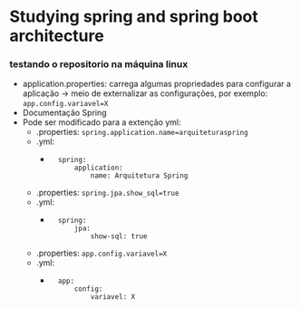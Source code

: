 # Studying spring and spring boot architecture

### testando o repositorio na máquina linux

* application.properties: carrega algumas propriedades para configurar a aplicação -> meio de externalizar as configurações, por exemplo:
``app.config.variavel=X``
* <a link="https://docs.spring.io/spring-boot/appendix/application-properties/index.html">Documentação Spring</a>
* Pode ser modificado para a extenção yml:
  * .properties: ``spring.application.name=arquiteturaspring``
  * .yml:
    *       spring:
                application:
                    name: Arquitetura Spring
  
  * .properties: ``spring.jpa.show_sql=true``
  * .yml:
    *       spring:
                jpa:
                    show-sql: true
  * .properties: ``app.config.variavel=X``
  * .yml:
      *       app:
                  config:
                      variavel: X